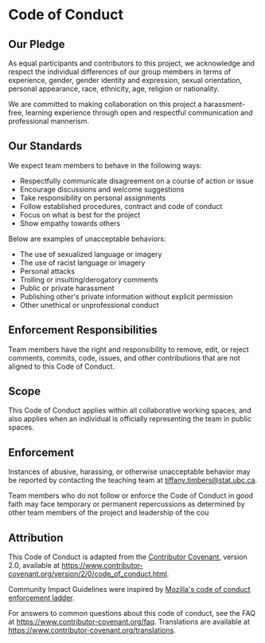 # Code of Conduct

## Our Pledge

As equal participants and contributors to this project, we acknowledge and respect the individual differences of our group members 
in terms of experience, gender, gender identity and expression, sexual orientation, personal appearance, race, ethnicity, age, religion or nationality. 

We are committed to making collaboration on this project a harassment-free, learning experience through open and respectful 
communication and professional mannerism.


## Our Standards

We expect team members to behave in the following ways:
* Respectfully communicate disagreement on a course of action or issue
* Encourage discussions and welcome suggestions
* Take responsibility on personal assignments 
* Follow established procedures, contract and code of conduct 
* Focus on what is best for the project
* Show empathy towards others

Below are examples of unacceptable behaviors: 
* The use of sexualized language or imagery
* The use of racist language or imagery
* Personal attacks
* Trolling or insulting/derogatory comments
* Public or private harassment
* Publishing other's private information without explicit permission
* Other unethical or unprofessional conduct


## Enforcement Responsibilities

Team members have the right and responsibility to remove, edit, or reject comments, commits, code, issues, 
and other contributions that are not aligned to this Code of Conduct.

## Scope

This Code of Conduct applies within all collaborative working spaces, and also applies when
an individual is officially representing the team in public spaces.

## Enforcement

Instances of abusive, harassing, or otherwise unacceptable behavior may be reported by 
contacting the teaching team at tiffany.timbers@stat.ubc.ca. 

Team members who do not follow or enforce 
the Code of Conduct in good faith may face temporary or permanent repercussions as determined by other 
team members of the project and leadership of the cou


## Attribution

This Code of Conduct is adapted from the [Contributor Covenant][homepage],
version 2.0, available at
https://www.contributor-covenant.org/version/2/0/code_of_conduct.html.

Community Impact Guidelines were inspired by [Mozilla's code of conduct
enforcement ladder](https://github.com/mozilla/diversity).

[homepage]: https://www.contributor-covenant.org

For answers to common questions about this code of conduct, see the FAQ at
https://www.contributor-covenant.org/faq. Translations are available at
https://www.contributor-covenant.org/translations.
